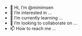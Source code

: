 - 👋 Hi, I’m @mimimsen
- 👀 I’m interested in ...
- 🌱 I’m currently learning ...
- 💞️ I’m looking to collaborate on ...
- 📫 How to reach me ...

<!---
mimimsen/mimimsen is a ✨ special ✨ repository because its `README.md` (this file) appears on your GitHub profile.
You can click the Preview link to take a look at your changes.
--->
